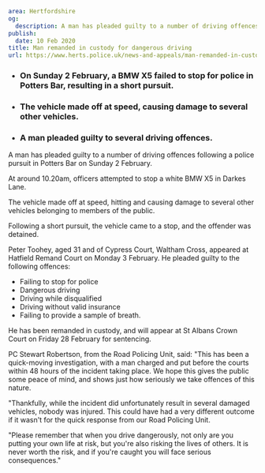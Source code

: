 ```yaml
area: Hertfordshire
og:
  description: A man has pleaded guilty to a number of driving offences following a police pursuit in Potters Bar on Sunday 2 February.
publish:
  date: 10 Feb 2020
title: Man remanded in custody for dangerous driving
url: https://www.herts.police.uk/news-and-appeals/man-remanded-in-custody-for-dangerous-driving-1392
```

* ### On Sunday 2 February, a BMW X5 failed to stop for police in Potters Bar, resulting in a short pursuit.

 * ### The vehicle made off at speed, causing damage to several other vehicles.

 * ### A man pleaded guilty to several driving offences.

A man has pleaded guilty to a number of driving offences following a police pursuit in Potters Bar on Sunday 2 February.

At around 10.20am, officers attempted to stop a white BMW X5 in Darkes Lane.

The vehicle made off at speed, hitting and causing damage to several other vehicles belonging to members of the public.

Following a short pursuit, the vehicle came to a stop, and the offender was detained.

Peter Toohey, aged 31 and of Cypress Court, Waltham Cross, appeared at Hatfield Remand Court on Monday 3 February. He pleaded guilty to the following offences:

 * Failing to stop for police
 * Dangerous driving
 * Driving while disqualified
 * Driving without valid insurance
 * Failing to provide a sample of breath.

He has been remanded in custody, and will appear at St Albans Crown Court on Friday 28 February for sentencing.

PC Stewart Robertson, from the Road Policing Unit, said: "This has been a quick-moving investigation, with a man charged and put before the courts within 48 hours of the incident taking place. We hope this gives the public some peace of mind, and shows just how seriously we take offences of this nature.

"Thankfully, while the incident did unfortunately result in several damaged vehicles, nobody was injured. This could have had a very different outcome if it wasn't for the quick response from our Road Policing Unit.

"Please remember that when you drive dangerously, not only are you putting your own life at risk, but you're also risking the lives of others. It is never worth the risk, and if you're caught you will face serious consequences."
